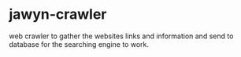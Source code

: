 # jawyn-crawler
web crawler to gather the websites links and information and send to database for the searching engine to work.
